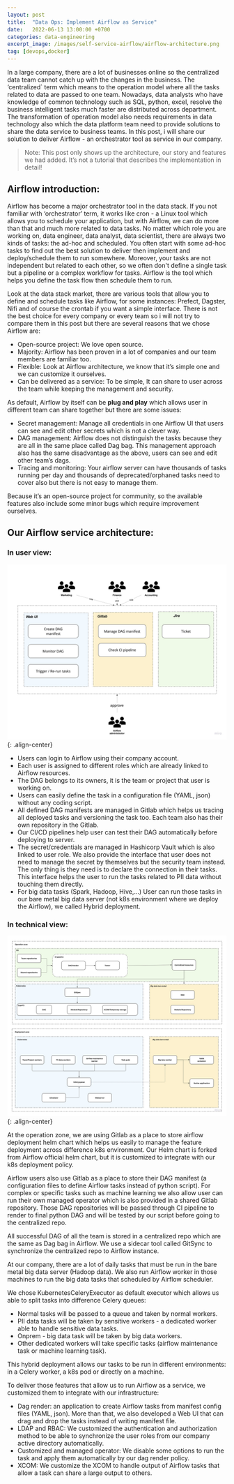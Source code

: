```yaml
---
layout: post
title:  "Data Ops: Implement Airflow as Service"
date:   2022-06-13 13:00:00 +0700
categories: data-engineering
excerpt_image: /images/self-service-airflow/airflow-architecture.png
tag: [devops,docker]
---
```


In a large company, there are a lot of businesses online so the centralized data team cannot catch up with the changes in the business. The ‘centralized` term which means to the operation model where all the tasks related to data are passed to one team. Nowadays, data analysts who have knowledge of common technology such as SQL, python, excel, resolve the business intelligent tasks much faster are distributed across department. The transformation of operation model also needs requirements in data technology also which the data platform team need to provide solutions to share the data service to business teams. In this post, i will share our solution to deliver Airflow - an orchestrator tool as service in our company.

> Note: This post only shows up the architecture, our story and features we had added. It’s not a tutorial that describes the implementation in detail!

## Airflow introduction:

Airflow has become a major orchestrator tool in the data stack. If you not familiar with ‘orchestrator’ term, it works like cron - a Linux tool which allows you to schedule your application, but with Airflow, we can do more than that and much more related to data tasks. No matter which role you are working on, data engineer, data analyst, data scientist, there are always two kinds of tasks: the ad-hoc and scheduled. You often start with some ad-hoc tasks to find out the best solution to deliver then implement and deploy/schedule them to run somewhere. Moreover, your tasks are not independent but related to each other, so we often don't define a single task but a pipeline or a complex workflow for tasks. Airflow is the tool which helps you define the task flow then schedule them to run.

Look at the data stack market, there are various tools that allow you to define and schedule tasks like Airflow, for some instances: Prefect, Dagster, Nifi and of course the crontab if you want a simple interface. There is not the best choice for every company or every team so i will not try to compare them in this post but there are several reasons that we chose Airflow are:

- Open-source project: We love open source.
- Majority: Airflow has been proven in a lot of companies and our team members are familiar too.
- Flexible: Look at Airflow architecture, we know that it’s simple one and we can customize it ourselves.
- Can be delivered as a service: To be simple, It can share to user across the team while keeping the management and security.

As default, Airflow by itself can be **plug and play** which allows user in different team can share together but there are some issues:

- Secret management: Manage all credentials in one Airflow UI that users can see and edit other secrets which is not a clever way.
- DAG management: Airflow does not distinguish the tasks because they are all in the same place called Dag bag. This management approach also has the same disadvantage as the above, users can see and edit other team’s dags.
- Tracing and monitoring: Your airflow server can have thousands of tasks running per day and thousands of deprecated/orphaned tasks need to cover also but there is not easy to manage them.

Because it’s an open-source project for community, so the available features also include some minor bugs which require improvement ourselves.


## Our Airflow service architecture:

### In user view:

![left-aligned-image](/images/self-service-airflow/user-view.png){: .align-center}

- Users can login to Airflow using their company account.
- Each user is assigned to different roles which are already linked to Airflow resources.
- The DAG belongs to its owners, it is the team or project that user is working on.
- Users can easily define the task in a configuration file (YAML, json) without any coding script.
- All defined DAG manifests are managed in Gitlab which helps us tracing all deployed tasks and versioning the task too. Each team also has their own repository in the Gitlab.
- Our CI/CD pipelines help user can test their DAG automatically before deploying to server.
- The secret/credentials are managed in Hashicorp Vault which is also linked to user role. We also provide the interface that user does not need to manage the secret by themselves but the security team instead. The only thing is they need is to declare the connection in their tasks. This interface helps the user to run the tasks related to PII data without touching them directly.
- For big data tasks (Spark, Hadoop, Hive,…) User can run those tasks in our bare metal big data server (not k8s environment where we deploy the Airflow), we called Hybrid deployment.

### In technical view:

![left-aligned-image](/images/self-service-airflow/airflow-architecture.png){: .align-center}

At the operation zone, we are using Gitlab as a place to store airflow deployment helm chart which helps us easily to manage the feature deployment across difference k8s environment. Our Helm chart is forked from Airflow official helm chart, but it is customized to integrate with our k8s deployment policy.

Airflow users also use Gitlab as a place to store their DAG manifest (a configuration files to define Airflow tasks instead of python script). For complex or specific tasks such as machine learning we also allow user can run their own managed operator which is also provided in a shared Gitlab repository. Those DAG repositories will be passed through CI pipeline to render to final python DAG and will be tested by our script before going to the centralized repo.

All successful DAG of all the team is stored in a centralized repo which are the same as Dag bag in Airflow. We use a sidecar tool called GitSync to synchronize the centralized repo to Airflow instance.

At our company, there are a lot of daily tasks that must be run in the bare metal big data server (Hadoop data). We also run Airflow worker in those machines to run the big data tasks that scheduled by Airflow scheduler.

We chose KubernetesCeleryExecutor as default executor which allows us able to split tasks into difference Celery queues:

- Normal tasks will be passed to a queue and taken by normal workers.
- PII data tasks will be taken by sensitive workers - a dedicated worker able to handle sensitive data tasks.
- Onprem - big data task will be taken by big data workers.
- Other dedicated workers will take specific tasks (airflow maintenance task or machine learning task).

This hybrid deployment allows our tasks to be run in different environments: in a Celery worker, a k8s pod or directly on a machine.

To deliver those features that allow us to run Airflow as a service, we customized them to integrate with our infrastructure:

- Dag render: an application to create Airflow tasks from manifest config files (YAML, json). More than that, we also developed a Web UI that can drag and drop the tasks instead of writing manifest file.
- LDAP and RBAC: We customized the authentication and authorization method to be able to synchronize the user roles from our company active directory automatically.
- Customized and managed operator: We disable some options to run the task and apply them automatically by our dag render policy.
- XCOM: We customize the XCOM to handle output of Airflow tasks that allow a task can share a large output to others.